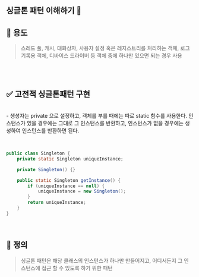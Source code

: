 
## 싱글톤 패턴 이해하기 🌟

## 🎯 용도
> 스레드 풀, 캐시, 대화상자, 사용자 설정 혹은 레지스트리를 처리하는 객체, 로그 기록용 객체, 디바이스
> 드라이버 등 객체 중에 하나만 있으면 되는 경우 사용
</br>
</br>

## ✅ 고전적 싱글톤패턴 구현

</br>
- 생성자는 private 으로 설정하고, 객체를 부를 때에는 따로 static 함수를 사용한다. 인스턴스가 있을 경우에는 그대로 그 인스턴스를 반환하고, 인스턴스가 없을 경우에는 생성하여 인스턴스를 반환하면 된다. 

</br>
</br>

```java

public class Singleton {
    private static Singleton uniqueInstance;

    private Singleton() {}

    public static Singleton getInstance() {
        if (uniqueInstance == null) {
            uniqueInstance = new Singleton();
        }
        return uniqueInstance;
    }
}
```

</br>

## 📝 정의
> 싱글톤 패턴은 해당 클래스의 인스턴스가 하나만 만들어지고, 어디서든지 그 인스턴스에 접근 할 수 있도록 하기 위한 패턴
